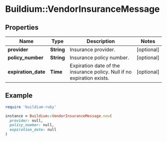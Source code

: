 # Buildium::VendorInsuranceMessage

## Properties

| Name | Type | Description | Notes |
| ---- | ---- | ----------- | ----- |
| **provider** | **String** | Insurance provider. | [optional] |
| **policy_number** | **String** | Insurance policy number. | [optional] |
| **expiration_date** | **Time** | Expiration date of the insurance policy. Null if no expiration exists. | [optional] |

## Example

```ruby
require 'buildium-ruby'

instance = Buildium::VendorInsuranceMessage.new(
  provider: null,
  policy_number: null,
  expiration_date: null
)
```

